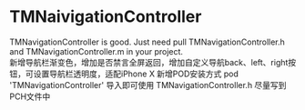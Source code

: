 # TMNaivigationController
TMNavigationController is good.
Just need pull TMNavigationController.h and TMNavigationController.m in your project.<br>
新增导航栏渐变色，增加是否禁言全屏返回，增加自定义导航back、left、right按钮，可设置导航栏透明度，适配iPhone X
新增POD安装方式   pod 'TMNavigationController' 导入即可使用 TMNavigationController.h 尽量写到PCH文件中
